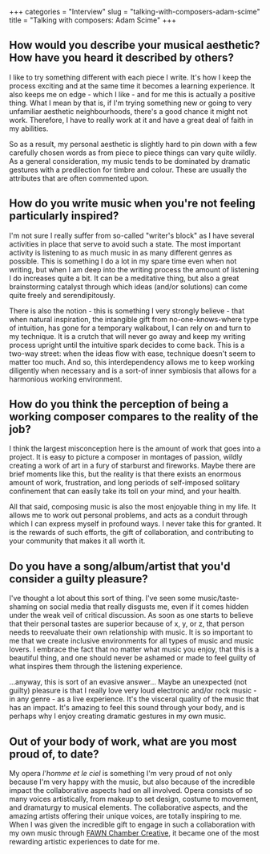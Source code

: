 +++
categories = "Interview"
slug = "talking-with-composers-adam-scime"
title = "Talking with composers: Adam Scime"
+++

## How would you describe your musical aesthetic? How have you heard it described by others?

I like to try something different with each piece I write. It's how I keep the process exciting and at the same time it becomes a learning experience. It also keeps me on edge - which I like - and for me this is actually a positive thing. What I mean by that is, if I'm trying something new or going to very unfamiliar aesthetic neighbourhoods, there's a good chance it might not work. Therefore, I have to really work at it and have a great deal of faith in my abilities. 

So as a result, my personal aesthetic is slightly hard to pin down with a few carefully chosen words as from piece to piece things can vary quite wildly. As a general consideration, my music tends to be dominated by dramatic gestures with a predilection for timbre and colour. These are usually the attributes that are often commented upon.

## How do you write music when you're not feeling particularly inspired?

I'm not sure I really suffer from so-called "writer's block" as I have several activities in place that serve to avoid such a state. The most important activity is listening to as much music in as many different genres as possible. This is something I do a lot in my spare time even when not writing, but when I am deep into the writing process the amount of listening I do increases quite a bit. It can be a meditative thing, but also a great brainstorming catalyst through which ideas (and/or solutions) can come quite freely and serendipitously. 

There is also the notion - this is something I very strongly believe - that when natural inspiration, the intangible gift from no-one-knows-where type of intuition, has gone for a temporary walkabout, I can rely on and turn to my technique. It is a crutch that will never go away and keep my writing process upright until the intuitive spark decides to come back. This is a two-way street: when the ideas flow with ease, technique doesn't seem to matter too much. And so, this interdependency allows me to keep working diligently when necessary and is a sort-of inner symbiosis that allows for a harmonious working environment.

## How do you think the perception of being a working composer compares to the reality of the job?

I think the largest misconception here is the amount of work that goes into a project. It is easy to picture a composer in montages of passion, wildly creating a work of art in a fury of starburst and fireworks. Maybe there are brief moments like this, but the reality is that there exists an enormous amount of work, frustration, and long periods of self-imposed solitary confinement that can easily take its toll on your mind, and your health. 

All that said, composing music is also the most enjoyable thing in my life. It allows me to work out personal problems, and acts as a conduit through which I can express myself in profound ways. I never take this for granted. It is the rewards of such efforts, the gift of collaboration, and contributing to your community that makes it all worth it.

## Do you have a song/album/artist that you'd consider a guilty pleasure?

I've thought a lot about this sort of thing. I've seen some music/taste-shaming on social media that really disgusts me, even if it comes hidden under the weak veil of critical discussion. As soon as one starts to believe that their personal tastes are superior because of x, y, or z, that person needs to reevaluate their own relationship with music. It is so important to me that we create inclusive environments for all types of music and music lovers. I embrace the fact that no matter what music you enjoy, that this is a beautiful thing, and one should never be ashamed or made to feel guilty of what inspires them through the listening experience.

...anyway, this is sort of an evasive answer... Maybe an unexpected (not guilty) pleasure is that I really love very loud electronic and/or rock music - in any genre - as a live experience. It's the visceral quality of the music that has an impact. It's amazing to feel this sound through your body, and is perhaps why I enjoy creating dramatic gestures in my own music.

## Out of your body of work, what are you most proud of, to date?

My opera *l'homme et le ciel* is something I'm very proud of not only because I'm very happy with the music, but also because of the incredible impact the collaborative aspects had on all involved. Opera consists of so many voices artistically, from makeup to set design, costume to movement, and dramaturgy to musical elements. The collaborative aspects, and the amazing artists offering their unique voices, are totally inspiring to me. When I was given the incredible gift to engage in such a collaboration with my own music through [FAWN Chamber Creative](/scene/companies/fawn-chamber-creative/), it became one of the most rewarding artistic experiences to date for me.
